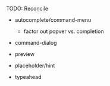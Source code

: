 TODO: Reconcile

- autocomplete/command-menu
  - factor out popver vs. completion

- command-dialog
- preview

- placeholder/hint
- typeahead
